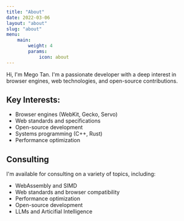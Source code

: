 ```yaml
---
title: "About"
date: 2022-03-06
layout: "about"
slug: "about"
menu:
    main:
        weight: 4
        params:
            icon: about
---
```



Hi, I'm Mego Tan. I'm a passionate developer with a deep interest in browser engines, web technologies, and open-source contributions. 

## Key Interests:
- Browser engines (WebKit, Gecko, Servo)
- Web standards and specifications
- Open-source development
- Systems programming (C++, Rust)
- Performance optimization

## Consulting 

I'm available for consulting on a variety of topics, including:
- WebAssembly and SIMD
- Web standards and browser compatibility
- Performance optimization
- Open-source development
- LLMs and Articifial Intelligence
